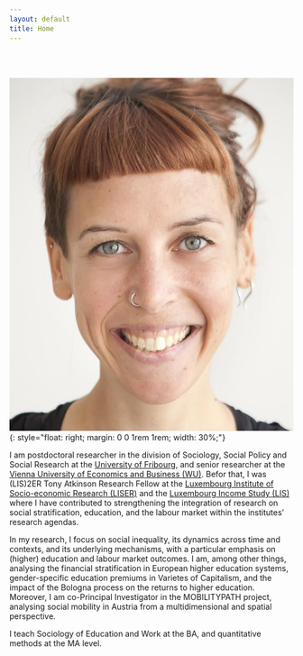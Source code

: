 ```yaml
---
layout: default
title: Home
---
```


 
<!-- <img src="/assets/PetraSauer.jpg" alt="Petra Sauer" style=""float: right; margin: 0 0 1rem 1rem; width: 300px;" /> -->
 <br>
 <br>
 
 ![Petra Sauer](/assets/PetraSauer.jpg){: style="float: right; margin: 0 0 1rem 1rem; width: 30%;"}


I am postdoctoral researcher in the division of Sociology, Social Policy and Social Research at the <a href="https://www.unifr.ch" target="_blank" rel="noopener">University of Fribourg</a>, and senior researcher at the <a href="https://www.wu.ac.at/" target="_blank" rel="noopener"> Vienna University of Economics and Business (WU)</a>. Befor that, I was (LIS)2ER Tony Atkinson Research Fellow at the <a href = "https://www.liser.lu/" target="_blank" rel="noopener" >Luxembourg Institute of Socio-economic Research (LISER)</a> and the <a href = "https://www.lisdatacenter.org/" target="_blank" rel="noopener">Luxembourg Income Study (LIS) </a> where I have contributed to strengthening the integration of research on social stratification, education, and the labour market within the institutes’ research agendas.
<br>

In my research, I focus on social inequality, its dynamics across time and contexts, and its underlying mechanisms, with a particular emphasis on (higher) education and labour market outcomes. I am, among other things, analysing the financial stratification in European higher education systems, gender-specific education premiums in Varietes of Capitalism, and the impact of the Bologna process on the returns to higher education. Moreover, I am co-Principal Investigator in the MOBILITYPATH project, analysing social mobility in Austria from a multidimensional and spatial perspective.
<br>

I teach Sociology of Education and Work at the BA, and quantitative methods at the MA level.


